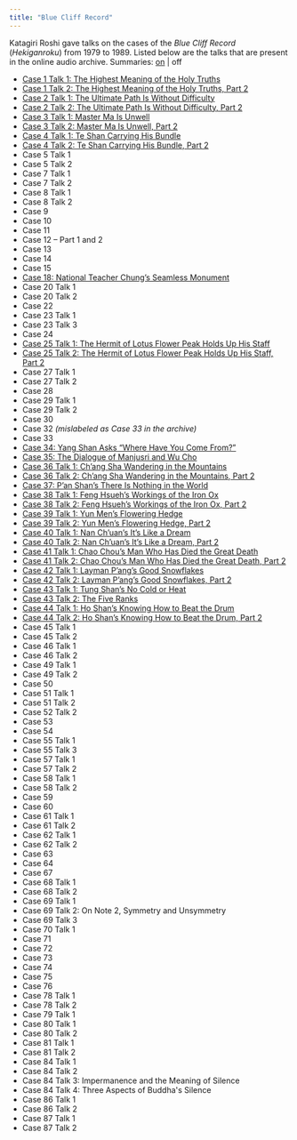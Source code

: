 ```yaml
---
title: "Blue Cliff Record"
---
```


Katagiri Roshi gave talks on the cases of the *Blue Cliff Record* (*Hekiganroku*) from 1979 to 1989. Listed below are the talks that are present in the online audio archive. Summaries: [on](blue-cliff-record) \| off

- [Case 1 Talk 1: The Highest Meaning of the Holy Truths](1979-11-17-Blue-Cliff-Record-Case-1-Talk-1)
- [Case 1 Talk 2: The Highest Meaning of the Holy Truths, Part 2](1979-11-18-Blue-Cliff-Record-Case-1-Talk-2)
- [Case 2 Talk 1: The Ultimate Path Is Without Difficulty](1980-01-19-Blue-Cliff-Record-Case-2-Talk-1)
- [Case 2 Talk 2: The Ultimate Path Is Without Difficulty, Part 2](1980-01-20-Blue-Cliff-Record-Case-2-Talk-2)
- [Case 3 Talk 1: Master Ma Is Unwell](1980-04-19-Blue-Cliff-Record-Case-3-Talk-1)
- [Case 3 Talk 2: Master Ma Is Unwell, Part 2](1980-04-20-Blue-Cliff-Record-Case-3-Talk-2)
- [Case 4 Talk 1: Te Shan Carrying His Bundle](1980-05-08-Blue-Cliff-Record-Case-4-Talk-1)
- [Case 4 Talk 2: Te Shan Carrying His Bundle, Part 2](1980-05-18-Blue-Cliff-Record-Case-4-Talk-2)
- Case 5 Talk 1
- Case 5 Talk 2
- Case 7 Talk 1
- Case 7 Talk 2
- Case 8 Talk 1
- Case 8 Talk 2
- Case 9
- Case 10
- Case 11
- Case 12 – Part 1 and 2
- Case 13
- Case 14
- Case 15
- [Case 18: National Teacher Chung’s Seamless Monument](1981-07-18-Blue-Cliff-Record-Case-18)
- Case 20 Talk 1
- Case 20 Talk 2
- Case 22
- Case 23 Talk 1
- Case 23 Talk 3
- Case 24
- [Case 25 Talk 1: The Hermit of Lotus Flower Peak Holds Up His Staff](1981-11-21-Blue-Cliff-Record-Case-25-Talk-1)
- [Case 25 Talk 2: The Hermit of Lotus Flower Peak Holds Up His Staff, Part 2](1981-11-22-Blue-Cliff-Record-Case-25-Talk-2)
- Case 27 Talk 1
- Case 27 Talk 2
- Case 28
- Case 29 Talk 1
- Case 29 Talk 2
- Case 30
- Case 32 *(mislabeled as Case 33 in the archive)*
- Case 33
- [Case 34: Yang Shan Asks “Where Have You Come From?”](1982-11-17-Blue-Cliff-Record-Case-34)
- [Case 35: The Dialogue of Manjusri and Wu Cho](1982-11-24-Blue-Cliff-Record-Case-35)
- [Case 36 Talk 1: Ch’ang Sha Wandering in the Mountains](1982-12-01-Blue-Cliff-Record-Case-36-Talk-1)
- [Case 36 Talk 2: Ch’ang Sha Wandering in the Mountains, Part 2](1982-12-08-Blue-Cliff-Record-Case-36-Talk-2)
- [Case 37: P’an Shan’s There Is Nothing in the World](1982-12-15-Blue-Cliff-Record-Case-37)
- [Case 38 Talk 1: Feng Hsueh’s Workings of the Iron Ox](1982-12-22-Blue-Cliff-Record-Case-38-Talk-1)
- [Case 38 Talk 2: Feng Hsueh’s Workings of the Iron Ox, Part 2](1983-01-05-Blue-Cliff-Record-Case-38-Talk-2)
- [Case 39 Talk 1: Yun Men’s Flowering Hedge](1983-01-12-Blue-Cliff-Record-Case-39-Talk-1)
- [Case 39 Talk 2: Yun Men’s Flowering Hedge, Part 2](1983-01-19-Blue-Cliff-Record-Case-39-Talk-2)
- [Case 40 Talk 1: Nan Ch’uan’s It’s Like a Dream](1983-01-26-Blue-Cliff-Record-Case-40-Talk-1)
- [Case 40 Talk 2: Nan Ch’uan’s It’s Like a Dream, Part 2](1983-02-02-Blue-Cliff-Record-Case-40-Talk-2)
- [Case 41 Talk 1: Chao Chou’s Man Who Has Died the Great Death](1983-02-09-Blue-Cliff-Record-Case-41-Talk-1)
- [Case 41 Talk 2: Chao Chou’s Man Who Has Died the Great Death, Part 2](1983-02-16-Blue-Cliff-Record-Case-41-Talk-2)
- [Case 42 Talk 1: Layman P’ang’s Good Snowflakes](1983-03-02-Blue-Cliff-Record-Case-42-Talk-1)
- [Case 42 Talk 2: Layman P’ang’s Good Snowflakes, Part 2](1983-03-09-Blue-Cliff-Record-Case-42-Talk-2)
- [Case 43 Talk 1: Tung Shan’s No Cold or Heat](1983-03-16-Blue-Cliff-Record-Case-43-Talk-1)
- [Case 43 Talk 2: The Five Ranks](1983-04-06-Blue-Cliff-Record-Case-43-Talk-2)
- [Case 44 Talk 1: Ho Shan’s Knowing How to Beat the Drum](1983-04-20-Blue-Cliff-Record-Case-44-Talk-1)
- [Case 44 Talk 2: Ho Shan’s Knowing How to Beat the Drum, Part 2](1983-04-27-Blue-Cliff-Record-Case-44-Talk-2)
- Case 45 Talk 1
- Case 45 Talk 2
- Case 46 Talk 1
- Case 46 Talk 2
- Case 49 Talk 1
- Case 49 Talk 2
- Case 50
- Case 51 Talk 1
- Case 51 Talk 2
- Case 52 Talk 2
- Case 53
- Case 54
- Case 55 Talk 1
- Case 55 Talk 3
- Case 57 Talk 1
- Case 57 Talk 2
- Case 58 Talk 1
- Case 58 Talk 2
- Case 59
- Case 60
- Case 61 Talk 1
- Case 61 Talk 2
- Case 62 Talk 1
- Case 62 Talk 2
- Case 63
- Case 64
- Case 67
- Case 68 Talk 1
- Case 68 Talk 2
- Case 69 Talk 1
- Case 69 Talk 2: On Note 2, Symmetry and Unsymmetry
- Case 69 Talk 3
- Case 70 Talk 1
- Case 71
- Case 72
- Case 73
- Case 74
- Case 75
- Case 76
- Case 78 Talk 1
- Case 78 Talk 2
- Case 79 Talk 1
- Case 80 Talk 1
- Case 80 Talk 2
- Case 81 Talk 1
- Case 81 Talk 2
- Case 84 Talk 1
- Case 84 Talk 2
- Case 84 Talk 3: Impermanence and the Meaning of Silence
- Case 84 Talk 4: Three Aspects of Buddha's Silence
- Case 86 Talk 1
- Case 86 Talk 2
- Case 87 Talk 1
- Case 87 Talk 2
